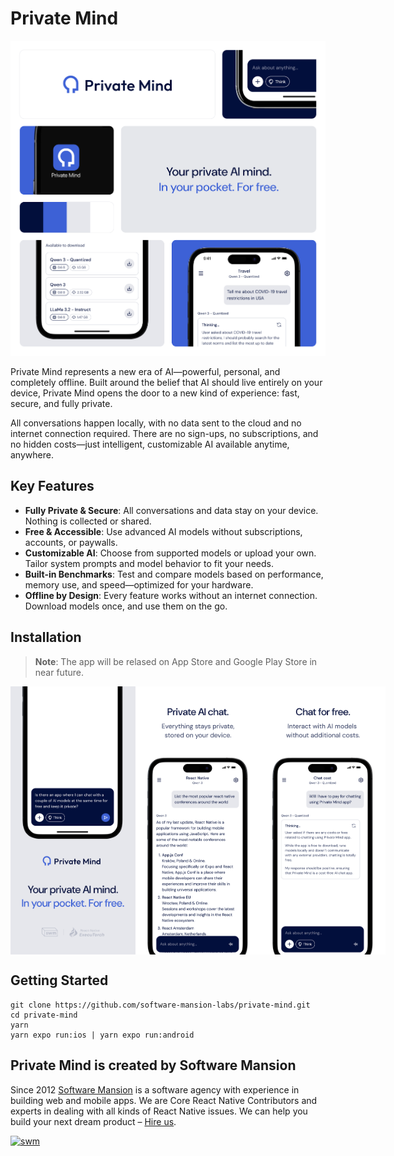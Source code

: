 # Private Mind

![promo](./promo/promo.png)

Private Mind represents a new era of AI—powerful, personal, and completely offline. Built around the belief that AI should live entirely on your device, Private Mind opens the door to a new kind of experience: fast, secure, and fully private.

All conversations happen locally, with no data sent to the cloud and no internet connection required. There are no sign-ups, no subscriptions, and no hidden costs—just intelligent, customizable AI available anytime, anywhere.

## Key Features

- **Fully Private & Secure**: All conversations and data stay on your device. Nothing is collected or shared.
- **Free & Accessible**: Use advanced AI models without subscriptions, accounts, or paywalls.
- **Customizable AI**: Choose from supported models or upload your own. Tailor system prompts and model behavior to fit your needs.
- **Built-in Benchmarks**: Test and compare models based on performance, memory use, and speed—optimized for your hardware.
- **Offline by Design**: Every feature works without an internet connection. Download models once, and use them on the go.

## Installation

> **Note**: The app will be relased on App Store and Google Play Store in near future.

<p float="left" style="display: flex; justify-content: space-between;">
  <img src="./promo/phone1.png" width="200" />
  <img src="./promo/phone2.png" width="200" />
  <img src="./promo/phone3.png" width="200" />
</p>

## Getting Started

```
git clone https://github.com/software-mansion-labs/private-mind.git
cd private-mind
yarn
yarn expo run:ios | yarn expo run:android
```

## Private Mind is created by Software Mansion

Since 2012 [Software Mansion](https://swmansion.com) is a software agency with experience in building web and mobile apps. We are Core React Native Contributors and experts in dealing with all kinds of React Native issues. We can help you build your next dream product – [Hire us](https://swmansion.com/contact/projects?utm_source=react-native-executorch&utm_medium=readme).

[![swm](https://logo.swmansion.com/logo?color=white&variant=desktop&width=150&tag=react-native-executorch-github 'Software Mansion')](https://swmansion.com)
